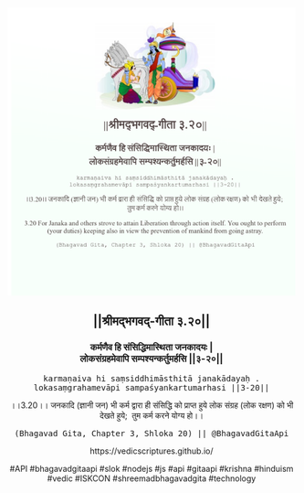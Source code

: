 <img src="../../asset/BG_3_20.png"/>
<center><h2>||श्रीमद्‍भगवद्‍-गीता ३.२०||</h2>
<h3>कर्मणैव हि संसिद्धिमास्थिता जनकादयः |<br/>लोकसंग्रहमेवापि सम्पश्यन्कर्तुमर्हसि ||३-२०||</h3>
<pre>karmaṇaiva hi saṃsiddhimāsthitā janakādayaḥ .<br/>lokasaṃgrahamevāpi sampaśyankartumarhasi ||3-20||</pre>
<p>।।3.20।। जनकादि (ज्ञानी जन) भी कर्म द्वारा ही संसिद्धि को प्राप्त हुये लोक संग्रह (लोक रक्षण) को भी देखते हुये;  तुम कर्म करने योग्य हो।।</p>
<pre>(Bhagavad Gita, Chapter 3, Shloka 20) || @BhagavadGitaApi</pre><p>https://vedicscriptures.github.io/</p><p>#API #bhagavadgitaapi #slok #nodejs #js #api #gitaapi #krishna #hinduism #vedic #ISKCON #shreemadbhagavadgita #technology</p></center>